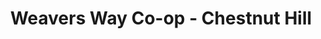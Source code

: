 ---
title: "Weavers Way Co-op - Chestnut Hill"
url: /philadelphia/weavers-way-co-op-chestnut-hill/
shop: Hofladen
---